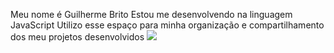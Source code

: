 Meu nome é Guilherme Brito
Estou me desenvolvendo na linguagem JavaScript
Utilizo esse espaço para minha organização e compartilhamento dos meu projetos desenvolvidos
![](link)
